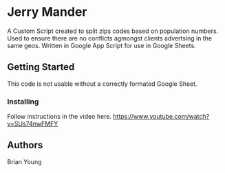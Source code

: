 # Jerry Mander

A Custom Script created to split zips codes based on population numbers. Used to ensure there are no conflicts agmongst clients advertsing in the same geos. Written in Google App Script for use in Google Sheets.

## Getting Started

This code is not usable without a correctly formated Google Sheet. 

### Installing

Follow instructions in the video here. 
https://www.youtube.com/watch?v=SUs74nwFMFY


## Authors

Brian Young